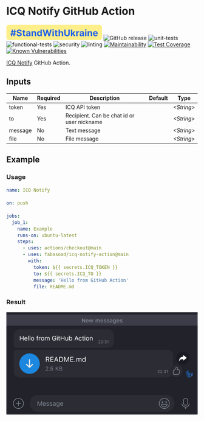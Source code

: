 # ICQ Notify GitHub Action

[![Stand With Ukraine](https://raw.githubusercontent.com/vshymanskyy/StandWithUkraine/main/badges/StandWithUkraine.svg)](https://stand-with-ukraine.pp.ua)
![GitHub release](https://img.shields.io/github/v/release/fabasoad/icq-notify-action?include_prereleases)
![unit-tests](https://github.com/fabasoad/icq-notify-action/actions/workflows/unit-tests.yml/badge.svg)
![functional-tests](https://github.com/fabasoad/icq-notify-action/actions/workflows/functional-tests.yml/badge.svg)
![security](https://github.com/fabasoad/icq-notify-action/actions/workflows/security.yml/badge.svg)
![linting](https://github.com/fabasoad/icq-notify-action/actions/workflows/linting.yml/badge.svg)
[![Maintainability](https://api.codeclimate.com/v1/badges/1827148121eb4f330c1b/maintainability)](https://codeclimate.com/github/fabasoad/icq-notify-action/maintainability)
[![Test Coverage](https://api.codeclimate.com/v1/badges/1827148121eb4f330c1b/test_coverage)](https://codeclimate.com/github/fabasoad/icq-notify-action/test_coverage)
[![Known Vulnerabilities](https://snyk.io/test/github/fabasoad/icq-notify-action/badge.svg?targetFile=package.json)](https://snyk.io/test/github/fabasoad/icq-notify-action?targetFile=package.json)

[ICQ Notify](https://github.com/fabasoad/icq-notify-action) GitHub Action.

## Inputs

| Name    | Required | Description                                | Default | Type             |
|---------|----------|--------------------------------------------|---------|------------------|
| token   | Yes      | ICQ API token                              |         | _&lt;String&gt;_ |
| to      | Yes      | Recipient. Can be chat id or user nickname |         | _&lt;String&gt;_ |
| message | No       | Text message                               |         | _&lt;String&gt;_ |
| file    | No       | File message                               |         | _&lt;String&gt;_ |

## Example

### Usage

```yaml
name: ICQ Notify

on: push

jobs:
  job_1:
    name: Example
    runs-on: ubuntu-latest
    steps:
      - uses: actions/checkout@main
      - uses: fabasoad/icq-notify-action@main
        with:
          token: ${{ secrets.ICQ_TOKEN }}
          to: ${{ secrets.ICQ_TO }}
          message: 'Hello from GitHub Action'
          file: README.md
```

### Result

![Result](screenshot.png)

